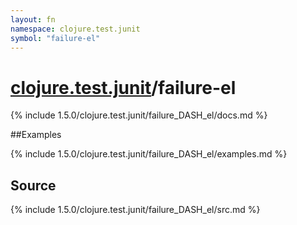 ```yaml
---
layout: fn
namespace: clojure.test.junit
symbol: "failure-el"
---
```


# [clojure.test.junit](../)/failure-el

{% include 1.5.0/clojure.test.junit/failure_DASH_el/docs.md %}

##Examples

{% include 1.5.0/clojure.test.junit/failure_DASH_el/examples.md %}
## Source
{% include 1.5.0/clojure.test.junit/failure_DASH_el/src.md %}

